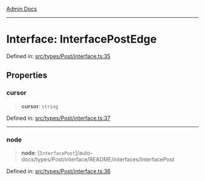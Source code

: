 [Admin Docs](/)

***

# Interface: InterfacePostEdge

Defined in: [src/types/Post/interface.ts:35](https://github.com/PalisadoesFoundation/talawa-admin/blob/main/src/types/Post/interface.ts#L35)

## Properties

### cursor

> **cursor**: `string`

Defined in: [src/types/Post/interface.ts:37](https://github.com/PalisadoesFoundation/talawa-admin/blob/main/src/types/Post/interface.ts#L37)

***

### node

> **node**: [`InterfacePost`]/auto-docs/types/Post/interface/README/interfaces/InterfacePost

Defined in: [src/types/Post/interface.ts:36](https://github.com/PalisadoesFoundation/talawa-admin/blob/main/src/types/Post/interface.ts#L36)
